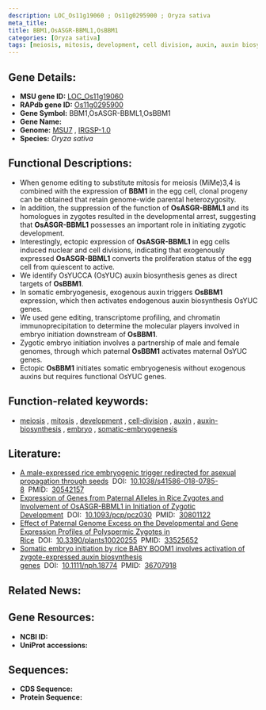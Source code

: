 ```yaml
---
description: LOC_Os11g19060 ; Os11g0295900 ; Oryza sativa
meta_title:
title: BBM1,OsASGR-BBML1,OsBBM1
categories: [Oryza sativa]
tags: [meiosis, mitosis, development, cell division, auxin, auxin biosynthesis, embryo, somatic embryogenesis]
---
```


## Gene Details:
- **MSU gene ID:** [LOC_Os11g19060](http://rice.uga.edu/cgi-bin/ORF_infopage.cgi?orf=LOC_Os11g19060)  
- **RAPdb gene ID:** [Os11g0295900](https://rapdb.dna.affrc.go.jp/locus/?name=Os11g0295900)  
- **Gene Symbol:** BBM1,OsASGR-BBML1,OsBBM1
- **Gene Name:**
- **Genome:**  [MSU7](http://rice.uga.edu/)&nbsp;,&nbsp;[IRGSP-1.0](https://rapdb.dna.affrc.go.jp/download/irgsp1.html)
- **Species:** *Oryza sativa*

## Functional Descriptions:
   - When genome editing to substitute mitosis for meiosis (MiMe)3,4 is combined with the expression of **BBM1** in the egg cell, clonal progeny can be obtained that retain genome-wide parental heterozygosity.
   - In addition, the suppression of the function of **OsASGR-BBML1** and its homologues in zygotes resulted in the developmental arrest, suggesting that **OsASGR-BBML1** possesses an important role in initiating zygotic development.
   - Interestingly, ectopic expression of **OsASGR-BBML1** in egg cells induced nuclear and cell divisions, indicating that exogenously expressed **OsASGR-BBML1** converts the proliferation status of the egg cell from quiescent to active.
   - We identify OsYUCCA (OsYUC) auxin biosynthesis genes as direct targets of **OsBBM1**.
   - In somatic embryogenesis, exogenous auxin triggers **OsBBM1** expression, which then activates endogenous auxin biosynthesis OsYUC genes.
   - We used gene editing, transcriptome profiling, and chromatin immunoprecipitation to determine the molecular players involved in embryo initiation downstream of **OsBBM1**.
   - Zygotic embryo initiation involves a partnership of male and female genomes, through which paternal **OsBBM1** activates maternal OsYUC genes.
   - Ectopic **OsBBM1** initiates somatic embryogenesis without exogenous auxins but requires functional OsYUC genes.

## Function-related keywords:
   - [meiosis](/tags/meiosis/)&nbsp;,&nbsp;[mitosis](/tags/mitosis/)&nbsp;,&nbsp;[development](/tags/development/)&nbsp;,&nbsp;[cell-division](/tags/cell-division/)&nbsp;,&nbsp;[auxin](/tags/auxin/)&nbsp;,&nbsp;[auxin-biosynthesis](/tags/auxin-biosynthesis/)&nbsp;,&nbsp;[embryo](/tags/embryo/)&nbsp;,&nbsp;[somatic-embryogenesis](/tags/somatic-embryogenesis/)

## Literature:
   - [A male-expressed rice embryogenic trigger redirected for asexual propagation through seeds](https://www.doi.org/10.1038/s41586-018-0785-8)&nbsp;&nbsp;DOI:&nbsp;&nbsp;[10.1038/s41586-018-0785-8](https://www.doi.org/10.1038/s41586-018-0785-8)&nbsp;&nbsp;PMID:&nbsp;&nbsp;[30542157](https://pubmed.ncbi.nlm.nih.gov/30542157/)
   - [Expression of Genes from Paternal Alleles in Rice Zygotes and Involvement of OsASGR-BBML1 in Initiation of Zygotic Development](https://www.doi.org/10.1093/pcp/pcz030)&nbsp;&nbsp;DOI:&nbsp;&nbsp;[10.1093/pcp/pcz030](https://www.doi.org/10.1093/pcp/pcz030)&nbsp;&nbsp;PMID:&nbsp;&nbsp;[30801122](https://pubmed.ncbi.nlm.nih.gov/30801122/)
   - [Effect of Paternal Genome Excess on the Developmental and Gene Expression Profiles of Polyspermic Zygotes in Rice](https://www.doi.org/10.3390/plants10020255)&nbsp;&nbsp;DOI:&nbsp;&nbsp;[10.3390/plants10020255](https://www.doi.org/10.3390/plants10020255)&nbsp;&nbsp;PMID:&nbsp;&nbsp;[33525652](https://pubmed.ncbi.nlm.nih.gov/33525652/)
   - [Somatic embryo initiation by rice BABY BOOM1 involves activation of zygote-expressed auxin biosynthesis genes](https://www.doi.org/10.1111/nph.18774)&nbsp;&nbsp;DOI:&nbsp;&nbsp;[10.1111/nph.18774](https://www.doi.org/10.1111/nph.18774)&nbsp;&nbsp;PMID:&nbsp;&nbsp;[36707918](https://pubmed.ncbi.nlm.nih.gov/36707918/)

## Related News:

## Gene Resources:
- **NCBI ID:**  []()
- **UniProt accessions:** [](https://www.uniprot.org/uniprotkb//entry)

## Sequences:
- **CDS Sequence:**
- **Protein Sequence:**
